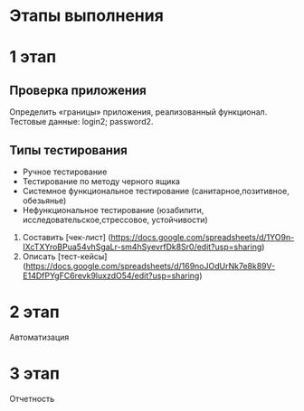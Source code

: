 # Этапы выполнения
# 1 этап
## Проверка приложения
Определить «границы» приложения, реализованный функционал.
Тестовые данные:
login2;
password2.

## Типы тестирования
* Ручное тестирование
* Тестирование по методу черного ящика
* Системное функциональное тестирование (санитарное,позитивное, обезьянье)
* Нефункциональное тестирование (юзабилити, исследовательское,стрессовое, устойчивости)

1. Составить [чек-лист] (https://docs.google.com/spreadsheets/d/1YO9n-IXcTXYroBPua54vhSgaLr-sm4hSyevrfDk8Sr0/edit?usp=sharing) 
2. Описать [тест-кейсы] (https://docs.google.com/spreadsheets/d/169noJOdUrNk7e8k89V-E14DfPYgFC6revk9luxzdO54/edit?usp=sharing)

# 2 этап
Автоматизация
# 3 этап
Отчетность
